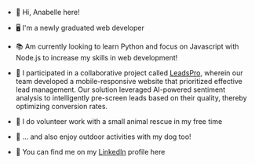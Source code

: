 - 👋 Hi, Anabelle here!
  
- 🖥️ I'm a newly graduated web developer
  
- 📚 Am currently looking to learn Python and focus on Javascript with Node.js to increase my skills in web development!
  
- 💾 I participated in a collaborative project called [LeadsPro](https://leadspro-9ddc3d1f2886.herokuapp.com/),
  wherein our team developed a mobile-responsive website that prioritized effective lead management.
  Our solution leveraged AI-powered sentiment analysis to intelligently pre-screen leads based on their quality,
  thereby optimizing conversion rates.

- 🐹 I do volunteer work with a small animal rescue in my free time
  
- 🐶 ... and also enjoy outdoor activities with my dog too!
  
- 📱 You can find me on my [LinkedIn](https://www.linkedin.com/in/anabelle-ho/) profile here


<!---
anabelleaho/anabelleaho is a ✨ special ✨ repository because its `README.md` (this file) appears on your GitHub profile.
You can click the Preview link to take a look at your changes.
--->
